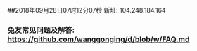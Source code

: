 ##2018年09月28日07时12分07秒 新址: 104.248.184.164
### 兔友常见问题及解答: https://github.com/wanggonging/d/blob/w/FAQ.md
